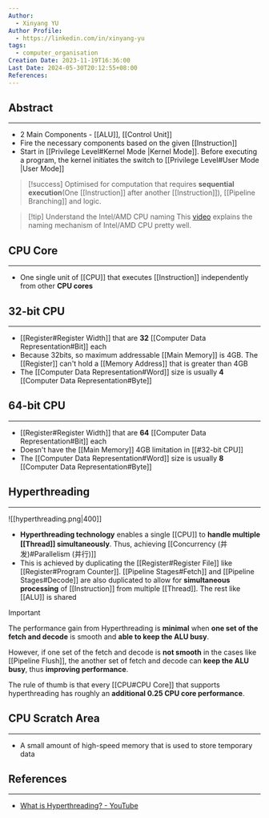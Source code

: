 ```yaml
---
Author:
  - Xinyang YU
Author Profile:
  - https://linkedin.com/in/xinyang-yu
tags:
  - computer_organisation
Creation Date: 2023-11-19T16:36:00
Last Date: 2024-05-30T20:12:55+08:00
References: 
---
```

## Abstract
---
- 2 Main Components - [[ALU]],  [[Control Unit]]
- Fire the necessary components based on the given [[Instruction]]
- Start in [[Privilege Level#Kernel Mode |Kernel Mode]]. Before executing a program, the kernel initiates the switch to [[Privilege Level#User Mode |User Mode]]

>[!success] 
> Optimised for computation that requires **sequential execution**(One [[Instruction]] after another [[Instruction]]), [[Pipeline Branching]] and logic.

>[!tip] Understand the Intel/AMD CPU naming
> This [video](https://youtu.be/EVMLQV9tH6A?si=lqBgxcYwvPYD5BUx) explains the naming mechanism of Intel/AMD CPU pretty well.

## CPU Core
---
- One single unit of [[CPU]] that executes [[Instruction]] independently from other **CPU cores**

## 32-bit CPU
---
- [[Register#Register Width]] that are **32** [[Computer Data Representation#Bit]] each
- Because 32bits, so maximum addressable [[Main Memory]] is 4GB. The [[Register]] can't hold a [[Memory Address]] that is greater than 4GB
- The [[Computer Data Representation#Word]] size is usually **4** [[Computer Data Representation#Byte]]

## 64-bit CPU
---
- [[Register#Register Width]] that are **64** [[Computer Data Representation#Bit]] each
- Doesn't have the [[Main Memory]] 4GB limitation in [[#32-bit CPU]]
- The [[Computer Data Representation#Word]] size is usually **8** [[Computer Data Representation#Byte]]

## Hyperthreading
---

![[hyperthreading.png|400]]

- **Hyperthreading technology** enables a single [[CPU]] to **handle multiple [[Thread]] simultaneously**. Thus, achieving [[Concurrency (并发)#Parallelism (并行)]] 
- This is achieved by duplicating the [[Register#Register File]] like [[Register#Program Counter]]. [[Pipeline Stages#Fetch]] and [[Pipeline Stages#Decode]] are also duplicated to allow for **simultaneous processing** of [[Instruction]] from multiple [[Thread]]. The rest like [[ALU]] is shared

>[!important]
> The performance gain from Hyperthreading is **minimal** when **one set of the fetch and decode** is smooth and **able to keep the ALU busy**. 
> 
> However, if one set of the fetch and decode is **not smooth** in the cases like [[Pipeline Flush]], the another set of fetch and decode can **keep the ALU busy**, thus **improving performance**.
> 
> The rule of thumb is that every [[CPU#CPU Core]] that supports hyperthreading has roughly an **additional $0.25$ CPU core performance**.




## CPU Scratch Area
---
- A small amount of high-speed memory that is used to store temporary data



## References
---
- [What is Hyperthreading? - YouTube](https://www.youtube.com/watch?v=mSZpDF-zUoI)